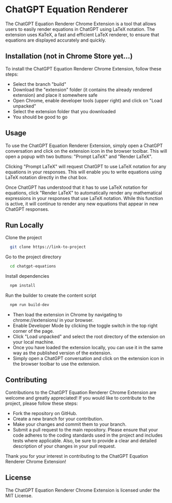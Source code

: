 # ChatGPT Equation Renderer

The ChatGPT Equation Renderer Chrome Extension is a tool that allows users to easily render equations in ChatGPT using LaTeX notation. The extension uses KaTeX, a fast and efficient LaTeX renderer, to ensure that equations are displayed accurately and quickly.

## Installation (not in Chrome Store yet...)
To install the ChatGPT Equation Renderer Chrome Extension, follow these steps:

- Select the branch "build"
- Download the "extension" folder (it contains the already rendered extension) and place it somewhere safe
- Open Chrome, enable developer tools (upper right) and click on "Load unpacked"
- Select the extension folder that you downloaded
- You should be good to go


## Usage

To use the ChatGPT Equation Renderer Extension, simply open a ChatGPT conversation and click on the extension icon in the browser toolbar. This will open a popup with two buttons: "Prompt LaTeX" and "Render LaTeX".

Clicking "Prompt LaTeX" will request ChatGPT to use LaTeX notation for any equations in your responses. This will enable you to write equations using LaTeX notation directly in the chat box.

Once ChatGPT has understood that it has to use LaTeX notation for equations, click "Render LaTeX" to automatically render any mathematical expressions in your responses that use LaTeX notation. While this function is active, it will continue to render any new equations that appear in new ChatGPT responses.


## Run Locally

Clone the project

```bash
  git clone https://link-to-project
```

Go to the project directory

```bash
  cd chatgpt-equations
```

Install dependencies

```bash
  npm install
```

Run the builder to create the content script

```bash
  npm run build-dev
```

- Then load the extension in Chrome by navigating to chrome://extensions/ in your browser.
- Enable Developer Mode by clicking the toggle switch in the top right corner of the page.
- Click "Load unpacked" and select the root directory of the extension on your local machine.
- Once you have loaded the extension locally, you can use it in the same way as the published version of the extension. 
- Simply open a ChatGPT conversation and click on the extension icon in the browser toolbar to use the extension.

## Contributing
Contributions to the ChatGPT Equation Renderer Chrome Extension are welcome and greatly appreciated! If you would like to contribute to the project, please follow these steps:

- Fork the repository on GitHub.
- Create a new branch for your contribution.
- Make your changes and commit them to your branch.
- Submit a pull request to the main repository.
Please ensure that your code adheres to the coding standards used in the project and includes tests where applicable. Also, be sure to provide a clear and detailed description of your changes in your pull request.

Thank you for your interest in contributing to the ChatGPT Equation Renderer Chrome Extension!


## License
The ChatGPT Equation Renderer Chrome Extension is licensed under the MIT License.



